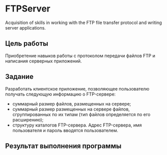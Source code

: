 # FTPServer
Acquisition of skills in working with the FTP file transfer protocol and writing server applications.

## Цель работы 
Приобретение навыков работы с протоколом передачи файлов FTP и написания серверных приложений.
## Задание
Разработать клиентское приложение, позволяющее пользователю получать следующую информацию о FTP-сервере:
- суммарный размер файлов, размещенных на сервере;
- суммарный размер размещенных на сервере файлов, сгруппированных по их типам (тип файлов определяется по его расширению);
- структуру каталогов FTP-сервера.
Адрес FTP-сервера, имя пользователя и пароль вводятся пользователем.

## Результат выполнения программы
